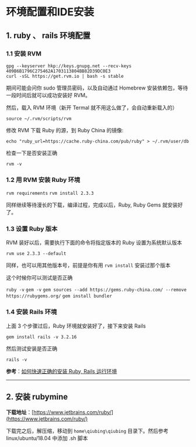 # 环境配置和IDE安装

## 1. ruby 、 rails 环境配置

### 1.1 安装 RVM

```shell
gpg --keyserver hkp://keys.gnupg.net --recv-keys 409B6B1796C275462A1703113804BB82D39DC0E3
curl -sSL https://get.rvm.io | bash -s stable
```

期间可能会问你 sudo 管理员密码，以及自动通过 Homebrew 安装依赖包，等待一段时间后就可以成功安装好 RVM。

然后，载入 RVM 环境（新开 Termal 就不用这么做了，会自动重新载入的）

`source ~/.rvm/scripts/rvm`

修改 RVM 下载 Ruby 的源，到 Ruby China 的镜像:

`echo "ruby_url=https://cache.ruby-china.com/pub/ruby" > ~/.rvm/user/db`

检查一下是否安装正确

`rvm -v`

### 1.2 用 RVM 安装 Ruby 环境

`rvm requirements`
`rvm install 2.3.3`

同样继续等待漫长的下载，编译过程，完成以后，Ruby, Ruby Gems 就安装好了。

### 1.3 设置 Ruby 版本

RVM 装好以后，需要执行下面的命令将指定版本的 Ruby 设置为系统默认版本

`rvm use 2.3.3 --default`

同样，也可以用其他版本号，前提是你有用 `rvm install` 安装过那个版本

这个时候你可以测试是否正确

`ruby -v`
`gem -v`
`gem sources --add https://gems.ruby-china.com/ --remove https://rubygems.org/`
`gem install bundler`

### 1.4 安装 Rails 环境

上面 3 个步骤过后，Ruby 环境就安装好了，接下来安装 Rails

`gem install rails -v 3.2.16`

然后测试安装是否正确

`rails -v`

**参考**：[如何快速正确的安装 Ruby, Rails 运行环境](https://ruby-china.org/wiki/install_ruby_guide)

---

## 2. 安装 rubymine

**下载地址**：[https://www.jetbrains.com/ruby/](https://www.jetbrains.com/ruby/)

下载完之后，解压缩，移动到 `home\qiubing\qiubing` 目录下。然后参考 linux/ubuntu/18.04 中添加 .sh 脚本
